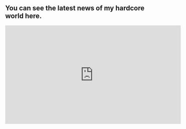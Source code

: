 ## You can see the latest news of my hardcore world here. 
<iframe width="560" height="315" src="https://www.youtube.com/watch?v=72pJuZb2KrY" title="My Shulkercraft Iron Farm" frameborder="0" allow="accelerometer; autoplay; clipboard-write; encrypted-media; gyroscope; picture-in-picture" allowfullscreen></iframe>